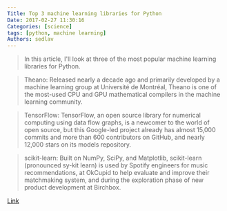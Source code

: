 ```yaml
---
Title: Top 3 machine learning libraries for Python
Date: 2017-02-27 11:30:16
Categories: [science]
tags: [python, machine learning]
Authors: sedlav
---
```


> In this article, I'll look at three of the most popular machine learning libraries for Python.

> Theano: Released nearly a decade ago and primarily developed by a machine learning group at Université de Montréal, Theano is one of the most-used CPU and GPU mathematical compilers in the machine learning community.

> TensorFlow: TensorFlow, an open source library for numerical computing using data flow graphs, is a newcomer to the world of open source, but this Google-led project already has almost 15,000 commits and more than 600 contributors on GitHub, and nearly 12,000 stars on its models repository.

> scikit-learn: Built on NumPy, SciPy, and Matplotlib, scikit-learn (pronounced sy-kit learn) is used by Spotify engineers for music recommendations, at OkCupid to help evaluate and improve their matchmaking system, and during the exploration phase of new product development at Birchbox.

[Link](https://opensource.com/article/17/2/3-top-machine-learning-libraries-python)
